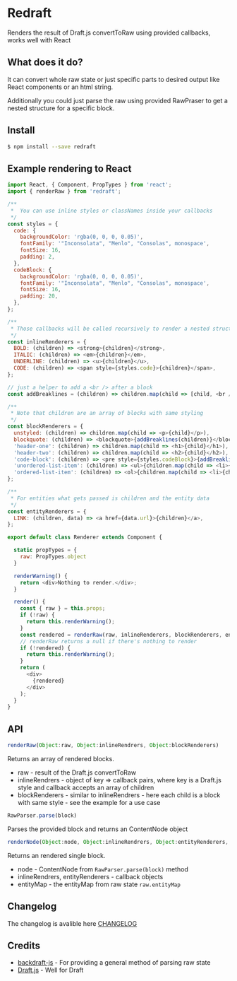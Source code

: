 # Redraft
Renders the result of Draft.js convertToRaw using provided callbacks, works well with React

## What does it do?
It can convert whole raw state or just specific parts to desired output like React components or an html string.

Additionally you could just parse the raw using provided RawPraser to get a nested structure for a specific block.

## Install
``` sh
$ npm install --save redraft
```

## Example rendering to React
``` js
import React, { Component, PropTypes } from 'react';
import { renderRaw } from 'redraft';

/**
 *  You can use inline styles or classNames inside your callbacks
 */
const styles = {
  code: {
    backgroundColor: 'rgba(0, 0, 0, 0.05)',
    fontFamily: '"Inconsolata", "Menlo", "Consolas", monospace',
    fontSize: 16,
    padding: 2,
  },
  codeBlock: {
    backgroundColor: 'rgba(0, 0, 0, 0.05)',
    fontFamily: '"Inconsolata", "Menlo", "Consolas", monospace',
    fontSize: 16,
    padding: 20,
  },
};

/**
 * Those callbacks will be called recursively to render a nested structure
 */
const inlineRenderers = {
  BOLD: (children) => <strong>{children}</strong>,
  ITALIC: (children) => <em>{children}</em>,
  UNDERLINE: (children) => <u>{children}</u>,
  CODE: (children) => <span style={styles.code}>{children}</span>,
};

// just a helper to add a <br /> after a block
const addBreaklines = (children) => children.map(child => [child, <br />]);

/**
 * Note that children are an array of blocks with same styling
 */
const blockRenderers = {
  unstyled: (children) => children.map(child => <p>{child}</p>),
  blockquote: (children) => <blockquote>{addBreaklines(children)}</blockquote>,
  'header-one': (children) => children.map(child => <h1>{child}</h1>),
  'header-two': (children) => children.map(child => <h2>{child}</h2>),
  'code-block': (children) => <pre style={styles.codeBlock}>{addBreaklines(children)}</pre>,
  'unordered-list-item': (children) => <ul>{children.map(child => <li>{child}</li>)}</ul>,
  'ordered-list-item': (children) => <ol>{children.map(child => <li>{child}</li>)}</ol>,
};

/**
 * For entities what gets passed is children and the entity data
 */
const entityRenderers = {
  LINK: (children, data) => <a href={data.url}>{children}</a>,
};

export default class Renderer extends Component {

  static propTypes = {
    raw: PropTypes.object
  }

  renderWarning() {
    return <div>Nothing to render.</div>;
  }

  render() {
    const { raw } = this.props;
    if (!raw) {
      return this.renderWarning();
    }
    const rendered = renderRaw(raw, inlineRenderers, blockRenderers, entityRenderers);
    // renderRaw returns a null if there's nothing to render
    if (!rendered) {
      return this.renderWarning();
    }
    return (
      <div>
        {rendered}
      </div>
    );
  }
}
```

## API
```js
renderRaw(Object:raw, Object:inlineRendrers, Object:blockRenderers)
```
Returns an array of rendered blocks.
- raw - result of the Draft.js convertToRaw
- inlineRendrers - object of key => callback pairs, where key is a Draft.js style and callback accepts an array of children
- blockRenderers - similar to inlineRendrers - here each child is a block with same style - see the example for a use case

```js
RawParser.parse(block)
```
Parses the provided block and returns an ContentNode object

```js
renderNode(Object:node, Object:inlineRendrers, Object:entityRenderers, Object:entityMap)
```
Returns an rendered single block.
- node - ContentNode from `RawParser.parse(block)` method
- inlineRendrers, entityRenderers - callback objects
- entityMap - the entityMap from raw state `raw.entityMap`

## Changelog
The changelog is avalible here [CHANGELOG](CHANGELOG.md)


## Credits
- [backdraft-js](https://github.com/evanc/backdraft-js) - For providing a general method of parsing raw state
- [Draft.js](https://facebook.github.io/draft-js) - Well for Draft
